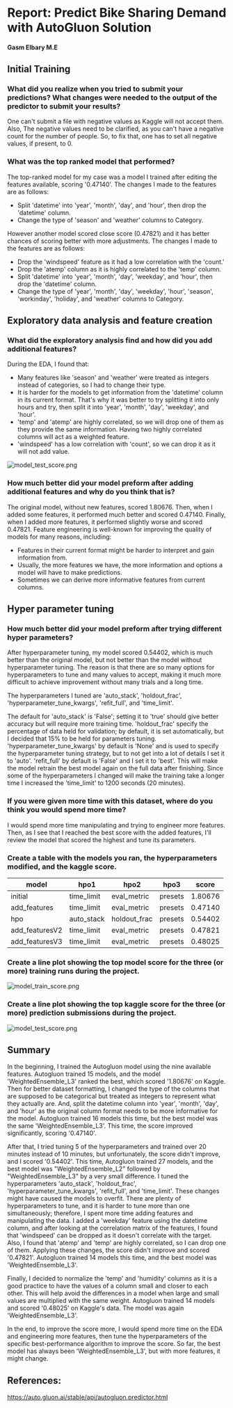 # Report: Predict Bike Sharing Demand with AutoGluon Solution
#### Gasm Elbary M.E

## Initial Training
### What did you realize when you tried to submit your predictions? What changes were needed to the output of the predictor to submit your results?

One can't submit a file with negative values as Kaggle will not accept them. Also, The negative values need to be clarified, as you can't have a negative count for the number of people. So, to fix that, one has to set all negative values, if present, to 0.

### What was the top ranked model that performed?
The top-ranked model for my case was a model I trained after editing the features available, scoring '0.47140'. The changes I made to the features are as follows:
- Split 'datetime' into 'year', 'month', 'day', and 'hour', then drop the 'datetime' column.
- Change the type of 'season' and 'weather' columns to Category.

However another model scored close score (0.47821) and it has better chances of scoring better with more adjustments. The changes I made to the features are as follows:
- Drop the 'windspeed' feature as it had a low correlation with the 'count.'
- Drop the 'atemp' column as it is highly correlated to the 'temp' column.
- Split 'datetime' into 'year', 'month', 'day', 'weekday', and 'hour', then drop the 'datetime' column.
- Change the type of 'year', 'month', 'day', 'weekday', 'hour', 'season', 'workinday', 'holiday', and 'weather' columns to Category.

## Exploratory data analysis and feature creation
### What did the exploratory analysis find and how did you add additional features?
During the EDA, I found that:
- Many features like 'season' and 'weather' were treated as integers instead of categories, so I had to change their type.
- It is harder for the models to get information from the 'datetime' column in its current format. That's why it was better to try splitting it into only hours and try, then split it into 'year', 'month', 'day', 'weekday', and 'hour'.
- 'temp' and 'atemp' are highly correlated, so we will drop one of them as they provide the same information. Having two highly correlated columns will act as a weighted feature.
- 'windspeed' has a low correlation with 'count', so we can drop it as it will not add value.

![model_test_score.png](img/corr_matrix.png)

### How much better did your model preform after adding additional features and why do you think that is?
The original model, without new features, scored 1.80676. Then, when I added some features, it performed much better and scored 0.47140. Finally, when I added more features, it performed slightly worse and scored 0.47821. Feature engineering is well-known for improving the quality of models for many reasons, including:
- Features in their current format might be harder to interpret and gain information from.
- Usually, the more features we have, the more information and options a model will have to make predictions.
- Sometimes we can derive more informative features from current columns.

## Hyper parameter tuning
### How much better did your model preform after trying different hyper parameters?
After hyperparameter tuning, my model scored 0.54402, which is much better than the original model, but not better than the model without hyperparameter tuning. The reason is that there are so many options for hyperparameters to tune and many values to accept, making it much more difficult to achieve improvement without many trials and a long time.


The hyperparameters I tuned are 'auto_stack', 'holdout_frac', 'hyperparameter_tune_kwargs', 'refit_full', and 'time_limit'.

The default for 'auto_stack' is 'False'; setting it to 'true' should give better accuracy but will require more training time. 'holdout_frac' specify the percentage of data held for validation; by default, it is set automatically, but I decided that 15% to be held for parameters tuning. 'hyperparameter_tune_kwargs' by default is 'None' and is used to specify the hyperparameter tuning strategy, but to not get into a lot of details I set it to 'auto'. 'refit_full' by default is 'False' and I set it to 'best'. This will make the model retrain the best model again on the full data after finishing. Since some of the hyperparameters I changed will make the training take a longer time I increased the 'time_limit' to 1200 seconds (20 minutes).

### If you were given more time with this dataset, where do you think you would spend more time?
I would spend more time manipulating and trying to engineer more features. Then, as I see that I reached the best score with the added features, I'll review the model that scored the highest and tune its parameters.

### Create a table with the models you ran, the hyperparameters modified, and the kaggle score.
|model|hpo1|hpo2|hpo3|score|
|--|--|--|--|--|
|initial|time_limit|eval_metric|presets|1.80676|
|add_features|time_limit|eval_metric|presets|0.47140|
|hpo|auto_stack|holdout_frac|presets|0.54402|
|add_featuresV2|time_limit|eval_metric|presets|0.47821|
|add_featuresV3|time_limit|eval_metric|presets|0.48025|
    
### Create a line plot showing the top model score for the three (or more) training runs during the project.
![model_train_score.png](img/model_train_score.png)

### Create a line plot showing the top kaggle score for the three (or more) prediction submissions during the project.
![model_test_score.png](img/model_test_score.png)

## Summary
In the beginning, I trained the Autogluon model using the nine available features. Autogluon trained 15 models, and the model 'WeightedEnsemble_L3' ranked the best, which scored '1.80676' on Kaggle. Then for better dataset formatting, I changed the type of the columns that are supposed to be categorical but treated as integers to represent what they actually are. And, split the datetime column into 'year', 'month', 'day', and 'hour' as the original column format needs to be more informative for the model. Autogluon trained 16 models this time, but the best model was the same 'WeightedEnsemble_L3'. This time, the score improved significantly, scoring '0.47140'. 

After that, I tried tuning 5 of the hyperparameters and trained over 20 minutes instead of 10 minutes, but unfortunately, the score didn't improve, and I scored '0.54402'. This time, Autogluon trained 27 models, and the best model was "WeightedEnsemble_L2" followed by "WeightedEnsemble_L3" by a very small difference. I tuned the hyperparameters 'auto_stack', 'holdout_frac', 'hyperparameter_tune_kwargs', 'refit_full', and 'time_limit'. These changes might have caused the models to overfit. There are plenty of hyperparameters to tune, and it is harder to tune more than one simultaneously; therefore, I spent more time adding features and manipulating the data. I added a 'weekday' feature using the datetime column, and after looking at the correlation matrix of the features, I found that 'windspeed' can be dropped as it doesn't correlate with the target. Also, I found that 'atemp' and 'temp' are highly correlated, so I can drop one of them. Applying these changes, the score didn't improve and scored '0.47821'. Autogluon trained 14 models this time, and the best model was 'WeightedEnsemble_L3'.

Finally, I decided to normalize the 'temp' and 'humidity' columns as it is a good practice to have the values of a column small and closer to each other. This will help avoid the differences in a model when large and small values are multiplied with the same weight. Autogluon trained 14 models and scored '0.48025' on Kaggle's data. The model was again 'WeightedEnsemble_L3'.

In the end, to improve the score more, I would spend more time on the EDA and engineering more features, then tune the hyperparameters of the specific best-performance algorithm to improve the score. So far, the best model has always been 'WeightedEnsemble_L3', but with more features, it might change.


## References:
https://auto.gluon.ai/stable/api/autogluon.predictor.html
